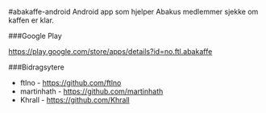 #abakaffe-android
Android app som hjelper Abakus medlemmer sjekke om kaffen er klar. 

###Google Play

https://play.google.com/store/apps/details?id=no.ftl.abakaffe

###Bidragsytere
* ftlno - https://github.com/ftlno
* martinhath - https://github.com/martinhath
* Khrall - https://github.com/Khrall
    
